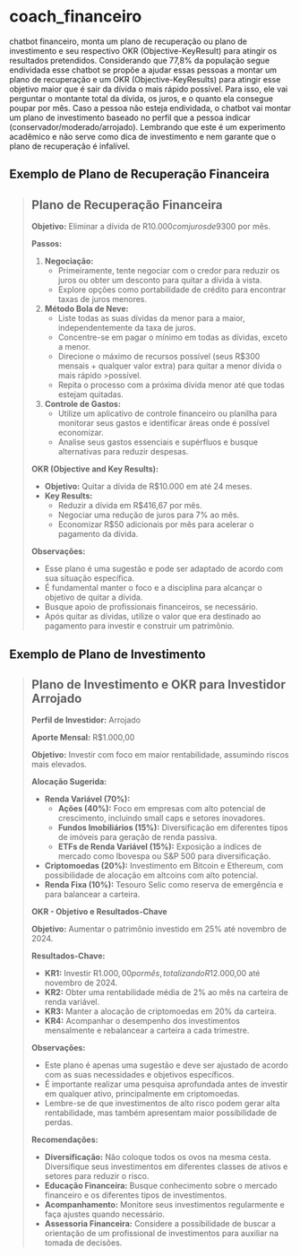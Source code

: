 # coach_financeiro
chatbot financeiro, monta um plano de recuperação ou plano de investimento e seu respectivo OKR (Objective-KeyResult) para atingir os resultados pretendidos.
Considerando que 77,8% da população segue endividada esse chatbot se propõe a ajudar essas pessoas a montar um plano de recuperação e um OKR (Objective-KeyResults) para atingir esse objetivo maior que é sair da dívida o mais rápido possível. Para isso, ele vai perguntar o montante total da dívida, os juros, e o quanto ela consegue poupar por mês. Caso a pessoa não esteja endividada, o chatbot vai montar um plano de investimento baseado no perfil que a pessoa indicar (conservador/moderado/arrojado). Lembrando que este é um experimento acadêmico e não serve como dica de investimento e nem garante que o plano de recuperação é infalível.

## Exemplo de Plano de Recuperação Financeira
>## Plano de Recuperação Financeira
>
>**Objetivo:** Eliminar a dívida de R$10.000 com juros de 9% ao mês, o mais rápido possível, poupando R$300 por mês.
>
>**Passos:**
>
>1. **Negociação:**  
>    * Primeiramente, tente negociar com o credor para reduzir os juros ou obter um desconto para quitar a dívida à vista. 
>    * Explore opções como portabilidade de crédito para encontrar taxas de juros menores.
>2. **Método Bola de Neve:**  
>    * Liste todas as suas dívidas da menor para a maior, independentemente da taxa de juros. 
>    * Concentre-se em pagar o mínimo em todas as dívidas, exceto a menor. 
>    * Direcione o máximo de recursos possível (seus R$300 mensais + qualquer valor extra) para quitar a menor dívida o mais rápido >possível.
>    * Repita o processo com a próxima dívida menor até que todas estejam quitadas. 
>3. **Controle de Gastos:**  
>    * Utilize um aplicativo de controle financeiro ou planilha para monitorar seus gastos e identificar áreas onde é possível economizar. 
>    * Analise seus gastos essenciais e supérfluos e busque alternativas para reduzir despesas. 
>
>**OKR (Objective and Key Results):**
>
>* **Objetivo:** Quitar a dívida de R$10.000 em até 24 meses.
>* **Key Results:**
>    * Reduzir a dívida em R$416,67 por mês.
>    * Negociar uma redução de juros para 7% ao mês. 
>    * Economizar R$50 adicionais por mês para acelerar o pagamento da dívida.
>
>
>**Observações:**
>
>* Esse plano é uma sugestão e pode ser adaptado de acordo com sua situação específica. 
>* É fundamental manter o foco e a disciplina para alcançar o objetivo de quitar a dívida. 
>* Busque apoio de profissionais financeiros, se necessário. 
>* Após quitar as dívidas, utilize o valor que era destinado ao pagamento para investir e construir um patrimônio.
>

## Exemplo de Plano de Investimento
>## Plano de Investimento e OKR para Investidor Arrojado
>
>**Perfil de Investidor:** Arrojado
>
>**Aporte Mensal:** R$1.000,00
>
>**Objetivo:** Investir com foco em maior rentabilidade, assumindo riscos mais elevados.
>
>**Alocação Sugerida:**
>
>* **Renda Variável (70%):**
>    * **Ações (40%):** Foco em empresas com alto potencial de crescimento, incluindo small caps e setores inovadores.
>    * **Fundos Imobiliários (15%):** Diversificação em diferentes tipos de imóveis para geração de renda passiva.
>    * **ETFs de Renda Variável (15%):** Exposição a índices de mercado como Ibovespa ou S&P 500 para diversificação. 
>* **Criptomoedas (20%):** Investimento em Bitcoin e Ethereum, com possibilidade de alocação em altcoins com alto potencial.
>* **Renda Fixa (10%):** Tesouro Selic como reserva de emergência e para balancear a carteira. 
>
>**OKR - Objetivo e Resultados-Chave**
>
>**Objetivo:** Aumentar o patrimônio investido em 25% até novembro de 2024.
>
>**Resultados-Chave:**
>
>* **KR1:** Investir R$1.000,00 por mês, totalizando R$12.000,00 até novembro de 2024.
>* **KR2:** Obter uma rentabilidade média de 2% ao mês na carteira de renda variável.
>* **KR3:** Manter a alocação de criptomoedas em 20% da carteira.
>* **KR4:** Acompanhar o desempenho dos investimentos mensalmente e rebalancear a carteira a cada trimestre.
>
>**Observações:**
>
>* Este plano é apenas uma sugestão e deve ser ajustado de acordo com as suas necessidades e objetivos específicos.
>* É importante realizar uma pesquisa aprofundada antes de investir em qualquer ativo, principalmente em criptomoedas.
>* Lembre-se de que investimentos de alto risco podem gerar alta rentabilidade, mas também apresentam maior possibilidade de perdas. 
>
>**Recomendações:**
>
>* **Diversificação:** Não coloque todos os ovos na mesma cesta. Diversifique seus investimentos em diferentes classes de ativos e setores para reduzir o risco.
>* **Educação Financeira:** Busque conhecimento sobre o mercado financeiro e os diferentes tipos de investimentos.
>* **Acompanhamento:** Monitore seus investimentos regularmente e faça ajustes quando necessário.
>* **Assessoria Financeira:**  Considere a possibilidade de buscar a orientação de um profissional de investimentos para auxiliar na tomada de decisões. 
